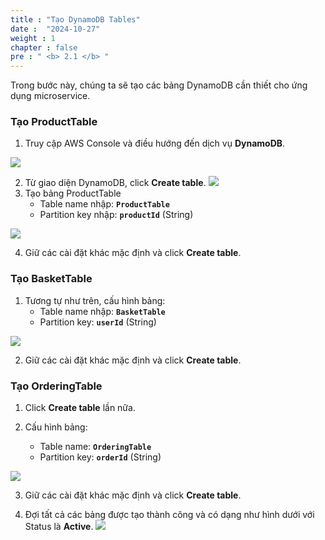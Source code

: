 ```yaml
---
title : "Tạo DynamoDB Tables"
date :  "2024-10-27" 
weight : 1
chapter : false
pre : " <b> 2.1 </b> "
---
```



Trong bước này, chúng ta sẽ tạo các bảng DynamoDB cần thiết cho ứng dụng microservice.

### Tạo ProductTable

1. Truy cập AWS Console và điều hướng đến dịch vụ **DynamoDB**.

![](images/2-1/01.png?featherlight=false&width=50pc)

2. Từ giao diện DynamoDB, click **Create table**.
![](images/2-1/02.png?featherlight=false&width=50pc)
3. Tạo bảng ProductTable
   - Table name nhập: **`ProductTable`**
   - Partition key nhập: **`productId`** (String)

![](images/2-1/03.png?featherlight=false&width=50pc)

4. Giữ các cài đặt khác mặc định và click **Create table**.

### Tạo BasketTable

1. Tương tự như trên, cấu hình bảng:
   - Table name nhập: **`BasketTable`**
   - Partition key: **`userId`** (String)

![](images/2-1/04.png?featherlight=false&width=50pc)

2. Giữ các cài đặt khác mặc định và click **Create table**.

### Tạo OrderingTable

1. Click **Create table** lần nữa.

2. Cấu hình bảng:
   - Table name: **`OrderingTable`**
   - Partition key: **`orderId`** (String)

![](images/2-1/05.png?featherlight=false&width=50pc)

3. Giữ các cài đặt khác mặc định và click **Create table**.

4. Đợi tất cả các bảng được tạo thành công và có dạng như hình dưới với Status là **Active**.
![](images/2-1/06.png?featherlight=false&width=50pc)
